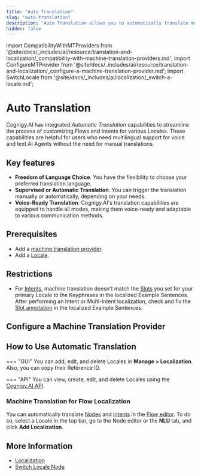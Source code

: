 ```yaml
---
title: "Auto Translation"
slug: "auto-translation"
description: "Auto Translation allows you to automatically translate messages between different languages."
hidden: false
---
```


import CompatibilityWithMTProviders from '@site/docs/_includes/ai/resource/translation-and-localization/_compatibility-with-machine-translation-providers.md';
import ConfigureMTProvider from '@site/docs/_includes/ai/resource/translation-and-localization/_configure-a-machine-translation-provider.md';
import SwitchLocale from '@site/docs/_includes/ai/localization/_switch-a-locale.md';

# Auto Translation

Cognigy.AI has integrated _Automatic Translation_ capabilities to streamline the process of customizing Flows and Intents for various Locales. These capabilities are helpful for users who need multilingual support for voice and text AI Agents without the need for manual translations.

## Key features

- **Freedom of Language Choice**. You have the flexibility to choose your preferred translation language.
- **Supervised or Automatic Translation**. You can trigger the translation manually or automatically, depending on your needs.
- **Voice-Ready Translation**. Cognigy.AI's translation capabilities are equipped to handle all modes, making them voice-ready and adaptable to various communication methods.

## Prerequisites

- Add a [machine translation provider](#configure-a-machine-translation-provider).
- Add a [Locale](#how-to-use-automatic-translation).

## Restrictions

- For [Intents](#machine-translation-for-flow-localization), machine translation doesn't match the [Slots](../../empower/nlu/intents/ml-intents.md) you set for your primary Locale to the Keyphrases in the localized Example Sentences. After performing an Intent or Multi-Intent localization, check and fix the [Slot annotation](../../empower/nlu/intents/annotations.md#example-sentences) in the localized Example Sentences.

<CompatibilityWithMTProviders />

## Configure a Machine Translation Provider

<ConfigureMTProvider />

## How to Use Automatic Translation

=== "GUI"
    You can add, edit, and delete Locales in **Manage > Localization**. Also, you can copy their Reference ID.

=== "API"
    You can view, create, edit, and delete Locales using the [Cognigy.AI API](https://api-dev.cognigy.ai/openapi#tag--Locales-v2.0).

### Machine Translation for Flow Localization

You can automatically translate [Nodes](../nodes/overview.md) and [Intents](../../empower/nlu/intents/ml-intents.md) in the [Flow editor](../flows/editor.md). To do so, select a Locale in the top bar, go to the Node editor or the **NLU** tab, and click **Add Localization**.

<SwitchLocale />

## More Information

- [Localization](localization.md)
- [Switch Locale Node](../node-reference/logic/switch-locale.md)